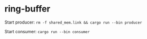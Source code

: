 # ring-buffer

Start producer:
`rm -f shared_mem.link && cargo run --bin producer`

Start consumer:
`cargo run --bin consumer`
